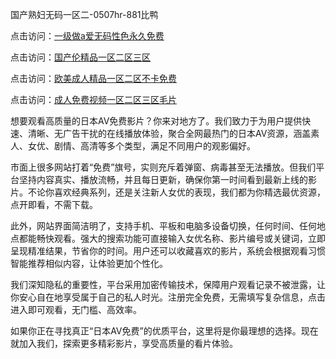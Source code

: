 国产熟妇无码一区二-0507hr-881比鸭


点击访问：<a href="https://cfad.pages.dev/">一级做a爱无码性色永久免费</a>

点击访问：<a href="https://gda-c7m.pages.dev/">国产伦精品一区二区三区</a>

点击访问：<a href="https://tfda.pages.dev/">欧美成人精品一区二区不卡免费</a>

点击访问：<a href="https://vassv.pages.dev/">成人免费视频一区二区三区毛片</a>

想要观看高质量的日本AV免费影片？你来对地方了。我们致力于为用户提供快速、清晰、无广告干扰的在线播放体验，聚合全网最热门的日本AV资源，涵盖素人、女优、剧情、高清等多个类型，满足不同用户的观影偏好。

市面上很多网站打着“免费”旗号，实则充斥着弹窗、病毒甚至无法播放。但我们平台坚持内容真实、播放流畅，并且每日更新，确保你第一时间看到最新上线的影片。不论你喜欢经典系列，还是关注新人女优的表现，我们都为你精选最优资源，点开即看，不需下载。

此外，网站界面简洁明了，支持手机、平板和电脑多设备切换，任何时间、任何地点都能畅快观看。强大的搜索功能可直接输入女优名称、影片编号或关键词，立即呈现精准结果，节省你的时间。用户还可以收藏喜欢的影片，系统会根据观看习惯智能推荐相似内容，让体验更加个性化。

我们深知隐私的重要性，平台采用加密传输技术，保障用户观看记录不被泄露，让你安心自在地享受属于自己的私人时光。注册完全免费，无需填写复杂信息，点击进入即可观看，无门槛、高效率。

如果你正在寻找真正“日本AV免费”的优质平台，这里将是你最理想的选择。现在就加入我们，探索更多精彩影片，享受高质量的看片体验。


<span style="display:none;">[Canonical link ( https://github.com/nm20250705/654584 ）</span>
